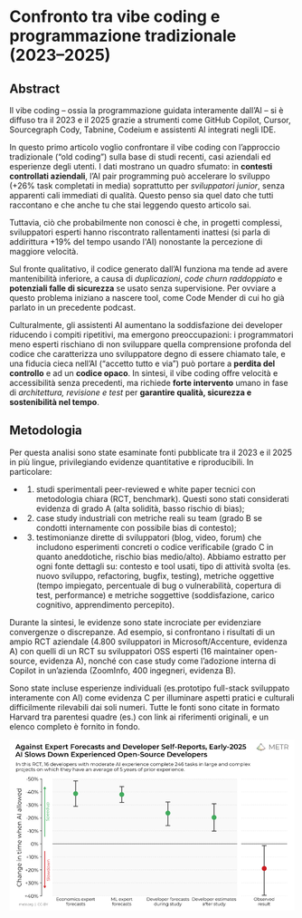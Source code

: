 # Confronto tra vibe coding e programmazione tradizionale (2023–2025)

## Abstract

Il vibe coding – ossia la programmazione guidata interamente dall’AI – si è diffuso tra il 2023 e il 2025 grazie a strumenti come GitHub Copilot, Cursor, Sourcegraph Cody, Tabnine, Codeium e assistenti AI integrati negli IDE. 

In questo primo articolo voglio confrontare il vibe coding con l’approccio tradizionale (“old coding”) sulla base di studi recenti, casi aziendali ed esperienze degli utenti. I dati mostrano un quadro sfumato: in **contesti controllati aziendali**, l’AI pair programming può accelerare lo sviluppo (+26% task completati in media) soprattutto per *sviluppatori junior*, senza apparenti cali immediati di qualità.
Questo penso sia quel dato che tutti raccontano e che anche tu che stai leggendo questo articolo sai.

Tuttavia, ciò che probabilmente non conosci è che, in progetti complessi, sviluppatori esperti hanno riscontrato rallentamenti inattesi (si parla di addirittura +19% del tempo usando l'AI) nonostante la percezione di maggiore velocità. 

Sul fronte qualitativo, il codice generato dall’AI funziona ma tende ad avere mantenibilità inferiore, a causa di *duplicazioni*, *code churn
raddoppiato* e **potenziali falle di sicurezza** se usato senza supervisione. Per ovviare a questo problema iniziano a nascere tool, come Code Mender di cui ho già parlato in un precedente podcast.

Culturalmente, gli assistenti AI aumentano la soddisfazione dei developer riducendo i compiti ripetitivi, ma emergono preoccupazioni: i programmatori meno esperti rischiano di non sviluppare quella comprensione profonda del codice che caratterizza uno sviluppatore degno di essere chiamato tale, e una fiducia cieca nell’AI (“accetto tutto e via”) può portare a **perdita del controllo** e ad un **codice opaco**. In sintesi, il vibe coding offre velocità e accessibilità senza precedenti, ma richiede **forte intervento** umano in fase di *architettura, revisione e test* per **garantire qualità, sicurezza e sostenibilità nel tempo**.

## Metodologia
Per questa analisi sono state esaminate fonti pubblicate tra il 2023 e il 2025 in più lingue, privilegiando evidenze quantitative e riproducibili. In particolare: 

- 1) studi sperimentali peer-reviewed e white paper tecnici con metodologia chiara (RCT, benchmark). Questi sono stati considerati evidenza di grado A (alta solidità, basso rischio di bias); 

- 2) case study industriali con metriche reali su team (grado B se condotti internamente con  possibile  bias  di  contesto);

- 3) testimonianze  dirette  di  sviluppatori  (blog,  video,  forum)  che includono esperimenti concreti o codice verificabile (grado C in quanto aneddotiche, rischio bias medio/alto). Abbiamo estratto per ogni fonte dettagli su:  contesto e tool usati, tipo di attività svolta (es. nuovo sviluppo, refactoring, bugfix, testing), metriche oggettive (tempo impiegato, percentuale di bug o vulnerabilità, copertura di test, performance) e metriche soggettive (soddisfazione, carico cognitivo, apprendimento  percepito).

Durante  la  sintesi,  le  evidenze  sono  state  incrociate  per  evidenziare convergenze o discrepanze. Ad esempio, si confrontano i risultati di un ampio RCT aziendale (4.800 sviluppatori in Microsoft/Accenture, evidenza A) con quelli di un RCT su sviluppatori OSS esperti (16 maintainer open-source, evidenza A), nonché con case study come l’adozione interna di Copilot in un’azienda (ZoomInfo, 400 ingegneri, evidenza B).

Sono state incluse esperienze individuali (es.prototipo full-stack sviluppato interamente con AI) come evidenza  C per illuminare aspetti
pratici e culturali difficilmente rilevabili dai soli numeri. Tutte le fonti sono citate in formato Harvard tra parentesi quadre (es.) con link ai riferimenti originali, e un elenco completo è fornito in fondo.

![Immagine](Assets/image_001.png)
